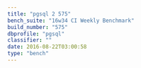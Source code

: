 ```yaml
---
title: "pgsql 2 575"
bench_suite: "16w34 CI Weekly Benchmark"
build_number: "575"
dbprofile: "pgsql"
classifier: ""
date: 2016-08-22T03:00:58
type: "bench"
---
```

